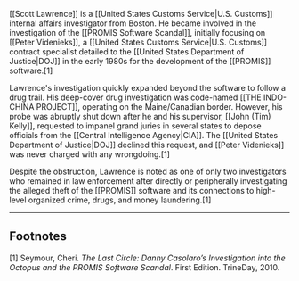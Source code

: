 [[Scott Lawrence]] is a [[United States Customs Service|U.S. Customs]] internal affairs investigator from Boston. He became involved in the investigation of the [[PROMIS Software Scandal]], initially focusing on [[Peter Videnieks]], a [[United States Customs Service|U.S. Customs]] contract specialist detailed to the [[United States Department of Justice|DOJ]] in the early 1980s for the development of the [[PROMIS]] software.[1]

Lawrence's investigation quickly expanded beyond the software to follow a drug trail. His deep-cover drug investigation was code-named [[THE INDO-CHINA PROJECT]], operating on the Maine/Canadian border. However, his probe was abruptly shut down after he and his supervisor, [[John (Tim) Kelly]], requested to impanel grand juries in several states to depose officials from the [[Central Intelligence Agency|CIA]]. The [[United States Department of Justice|DOJ]] declined this request, and [[Peter Videnieks]] was never charged with any wrongdoing.[1]

Despite the obstruction, Lawrence is noted as one of only two investigators who remained in law enforcement after directly or peripherally investigating the alleged theft of the [[PROMIS]] software and its connections to high-level organized crime, drugs, and money laundering.[1]

---
## Footnotes
[1] Seymour, Cheri. *The Last Circle: Danny Casolaro’s Investigation into the Octopus and the PROMIS Software Scandal*. First Edition. TrineDay, 2010.